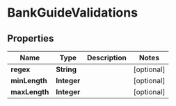 

# BankGuideValidations


## Properties

| Name | Type | Description | Notes |
|------------ | ------------- | ------------- | -------------|
|**regex** | **String** |  |  [optional] |
|**minLength** | **Integer** |  |  [optional] |
|**maxLength** | **Integer** |  |  [optional] |



